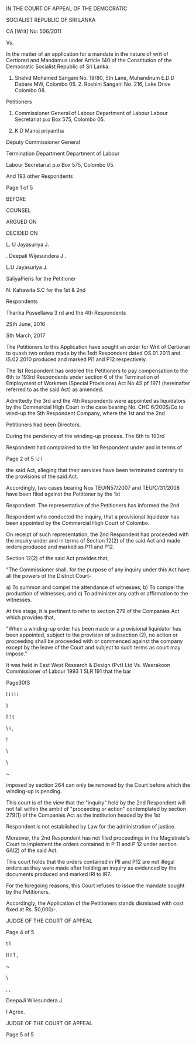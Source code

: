 IN THE COURT OF APPEAL OF THE DEMOCRATIC

SOCIALIST REPUBLIC OF SRI LANKA

CA [Writ] No: 506/2011

Vs.

In the matter of an application for a mandate in the nature of writ of Certiorari and Mandamus under Article 140 of the Constitution of the Democratic Socialist Republic of Sri Lanka.

1. Shahid Mohamed Sangani No. 18/80, 5th Lane, Muhandirum E.D.D Dabare MW, Colombo 05. 2. Roshini Sangani No. 216, Lake Drive Colombo 08.

Petitioners

1. Commissioner General of Labour Department of Labour Labour Secretariat p.o Box 575, Colombo 05.

2. K.D Manoj priyantha

Deputy Commissioner General

Termination Department Department of Labour

Labour Secretariat p.o Box 575, Colombo 05.

And 193 other Respondents

Page 1 of 5

BEFORE

COUNSEL

ARGUED ON

DECIDED ON

L. U Jayasuriya J.

. Deepali Wijesundera J .

L.U Jayasuriya J.

SaliyaPieris for the Petitioner

N. Kahawita S.C for the 1st & 2nd

Respondents

Tharika Pussellawa 3 rd and the 4th Respondents

2Sth June, 2016

Sth March, 2017

The Petitioners to this Application have sought an order for Writ of Certiorari to quash two orders made by the 1sdt Respondent dated OS.01.2011 and IS.02.2010 produced and marked Pl1 and P12 respectively.

The 1st Respondent has ordered the Petitioners to pay compensation to the 6th to 193rd Respondents under section 6 of the Termination of Employment of Workmen (Special Provisions) Act No 4S pf 1971 (hereinafter referred to as the said Act) as amended.

Admittedly the 3rd and the 4th Respondents were appointed as liquidators by the Commercial High Court in the case bearing No. CHC 6/200S/Co to wind-up the Sth Respondent Company, where the 1st and the 2nd

Petitioners had been Directors.

During the pendency of the winding-up process. The 6th to 193rd

Respondent had complained to the 1st Respondent under and in terms of

Page 2 of 5 IJ I

the said Act, alleging that their services have been terminated contrary to the provisions of the said Act.

Accordingly, two cases bearing Nos TEU/N57/2007 and TEU/C/31/2008 have been filed against the Petitioner by the 1st

Respondent. The representative of the Petitioners has informed the 2nd

Respondent who conducted the inquiry, that a provisional liquidator has been appointed by the Commercial High Court of Colombo.

On receipt of such representation, the 2nd Respondent had proceeded with the inquiry under and in terms of Section 12(2) of the said Act and made orders produced and marked as P11 and P12.

Section 12(2) of the said Act provides that,

"The Commissioner shall, for the purpose of any inquiry under this Act have all the powers of the District Court-

a) To summon and compel the attendance of witnesses; b) To compel the production of witnesses; and c) To administer any oath or affirmation to the witnesses.

At this stage, it is pertinent to refer to section 279 of the Companies Act which provides that,

"When a winding-up order has been made or a provisional liquidator has been appointed, subject to the provision of subsection (2), no action or proceeding shall be proceeded with or commenced against the company except by the leave of the Court and subject to such terms as court may impose."

It was held in East West Research & Design (Pvt) Ltd Vs. Weerakoon Commissioner of Labour 1993 1 SLR 191 that the bar

Page30fS

I i i I i

)

f ! t

\ i ,

!

\

\

~

imposed by section 264 can only be removed by the Court before which the winding-up is pending.

This court is of the view that the "inquiry" held by the 2nd Respondent will not fall within the ambit of "proceeding or action" contemplated by section 279(1) of the Companies Act as the institution headed by the 1st

Respondent is not established by Law for the administration of justice.

Moreover, the 2nd Respondent has not filed proceedings in the Magistrate's Court to implement the orders contained in P 11 and P 12 under section 6A(2) of the said Act.

This court holds that the orders contained in Pll and P12 are not illegal orders as they were made after holding an inquiry as evidenced by the documents produced and marked lRl to lR7.

For the foregoing reasons, this Court refuses to issue the mandate sought by the Petitioners.

Accordingly, the Application of the Petitioners stands dismissed with cost fixed at Rs. 50,000/-.

JUDGE OF THE COURT OF APPEAL

Page 4 of 5

t I

II I 1 ,

~

\

, ,

DeepaJi Wiiesundera J.

I Agree.

JUDGE OF THE COURT OF APPEAL

Page 5 of 5